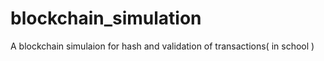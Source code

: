 # blockchain_simulation
A blockchain simulaion for hash and validation of transactions( in school )
